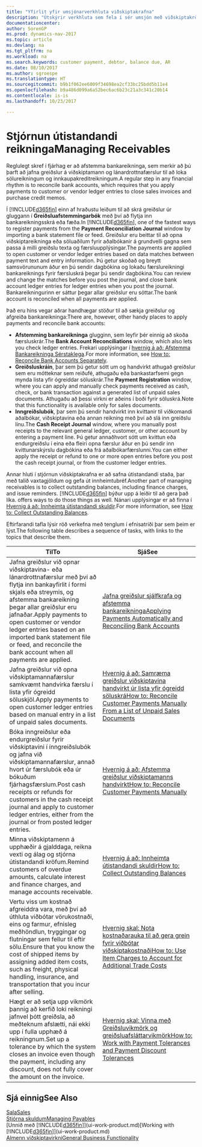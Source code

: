 ```yaml
---
title: "Yfirlit yfir umsjónarverkhluta viðskiptakrafna"
description: "Útskýrir verkhluta sem fela í sér umsjón með viðskiptakröfum og jöfnun greiðslna við fjárhagsfærslur viðskiptamanna og lánardrottna."
documentationcenter: 
author: SorenGP
ms.prod: dynamics-nav-2017
ms.topic: article
ms.devlang: na
ms.tgt_pltfrm: na
ms.workload: na
ms.search.keywords: customer payment, debtor, balance due, AR
ms.date: 08/10/2017
ms.author: sgroespe
ms.translationtype: HT
ms.sourcegitcommit: b9b1f062ee6009f34698ea2cf33bc25bdd5b11e4
ms.openlocfilehash: b9a486d099a6a52bec6ac6b23c21a3c341c20b14
ms.contentlocale: is-is
ms.lasthandoff: 10/23/2017

---
```

# <a name="managing-receivables"></a><span data-ttu-id="8f78d-103">Stjórnun útistandandi reikninga</span><span class="sxs-lookup"><span data-stu-id="8f78d-103">Managing Receivables</span></span>
<span data-ttu-id="8f78d-104">Reglulegt skref í fjárhag er að afstemma bankareikninga, sem merkir að þú þarft að jafna greiðslur á viðskiptamann og lánardrottnafærslur til að loka sölureikningum og innkaupakreditreikningum.</span><span class="sxs-lookup"><span data-stu-id="8f78d-104">A regular step in any financial rhythm is to reconcile bank accounts, which requires that you apply payments to customer or vendor ledger entries to close sales invoices and purchase credit memos.</span></span>  

<span data-ttu-id="8f78d-105">Í [!INCLUDE[d365fin](includes/d365fin_md.md)] einn af hraðustu leiðum til að skrá greiðslur úr gluggann í **Greiðsluafstemmingarbók** með því að flytja inn bankareikningsskrá eða fæða.</span><span class="sxs-lookup"><span data-stu-id="8f78d-105">In [!INCLUDE[d365fin](includes/d365fin_md.md)], one of the fastest ways to register payments from the **Payment Reconciliation Journal** window by importing a bank statement file or feed.</span></span> <span data-ttu-id="8f78d-106">Greiðslur eru beittar til að opna viðskiptareikninga eða söluaðilum fyrir aðalbókanir á grundvelli gagna sem passa á milli greiðslu texta og færsluupplýsingar.</span><span class="sxs-lookup"><span data-stu-id="8f78d-106">The payments are applied to open customer or vendor ledger entries based on data matches between payment text and entry information.</span></span> <span data-ttu-id="8f78d-107">Þú getur skoðað og breytt samsvörununum áður en þú sendir dagbókina og lokaðu færslureikningi bankareiknings fyrir færsluskrá þegar þú sendir dagbókina.</span><span class="sxs-lookup"><span data-stu-id="8f78d-107">You can review and change the matches before you post the journal, and close bank account ledger entries for ledger entries when you post the journal.</span></span> <span data-ttu-id="8f78d-108">Bankareikningurinn er sáttur þegar allar greiðslur eru sóttar.</span><span class="sxs-lookup"><span data-stu-id="8f78d-108">The bank account is reconciled when all payments are applied.</span></span>

<span data-ttu-id="8f78d-109">Það eru hins vegar aðrar handhægar stöður til að sækja greiðslur og afgreiða bankareikninga:</span><span class="sxs-lookup"><span data-stu-id="8f78d-109">There are, however, other handy places to apply payments and reconcile bank accounts:</span></span>  

* <span data-ttu-id="8f78d-110">**Afstemming bankareikninga** glugginn, sem leyfir þér einnig að skoða færsluskrár.</span><span class="sxs-lookup"><span data-stu-id="8f78d-110">The **Bank Account Reconciliations** window, which also lets you check ledger entries.</span></span> <span data-ttu-id="8f78d-111">Frekari upplýsingar í [hvernig á að: Afstemma Bankareikninga Sérstaklega](bank-how-reconcile-bank-accounts-separately.md).</span><span class="sxs-lookup"><span data-stu-id="8f78d-111">For more information, see [How to: Reconcile Bank Accounts Separately](bank-how-reconcile-bank-accounts-separately.md).</span></span>  
* <span data-ttu-id="8f78d-112">**Greiðsluskráin**, þar sem þú getur sótt um og handvirkt athugað greiðslur sem eru mótteknar sem reiðufé, athugaðu eða bankastarfsemi gegn mynda lista yfir ógreiddar söluskrár.</span><span class="sxs-lookup"><span data-stu-id="8f78d-112">The **Payment Registration** window, where you can apply and manually check payments received as cash, check, or bank transaction against a generated list of unpaid sales documents.</span></span> <span data-ttu-id="8f78d-113">Athugaðu að þessi virkni er aðeins í boði fyrir söluskrá.</span><span class="sxs-lookup"><span data-stu-id="8f78d-113">Note that this functionality is available only for sales documents.</span></span>  
* <span data-ttu-id="8f78d-114">**Inngreiðslubók**, þar sem þú sendir handvirkt inn kvittanir til viðkomandi aðalbókar, viðskiptavina eða annan reikning með því að slá inn greiðslu línu.</span><span class="sxs-lookup"><span data-stu-id="8f78d-114">The **Cash Receipt Journal** window, where you manually post receipts to the relevant general ledger, customer, or other account by entering a payment line.</span></span> <span data-ttu-id="8f78d-115">Þú getur annaðhvort sótt um kvittun eða endurgreiðslu í eina eða fleiri opna færslur áður en þú sendir inn kvittunarskýrslu dagbókina eða frá aðalbókarfærslunni.</span><span class="sxs-lookup"><span data-stu-id="8f78d-115">You can either apply the receipt or refund to one or more open entries before you post the cash receipt journal, or from the customer ledger entries.</span></span>  

<span data-ttu-id="8f78d-116">Annar hluti í stjórnun viðskiptakrafna er að safna útistandandi staða, þar með talið vaxtagjöldum og gefa út innheimtubréf.</span><span class="sxs-lookup"><span data-stu-id="8f78d-116">Another part of managing receivables is to collect outstanding balances, including finance charges, and issue reminders.</span></span> [!INCLUDE[d365fin](includes/d365fin_md.md)]<span data-ttu-id="8f78d-117"> býður upp á leiðir til að gera það líka.</span><span class="sxs-lookup"><span data-stu-id="8f78d-117"> offers ways to do those things as well.</span></span> <span data-ttu-id="8f78d-118">Nánari upplýsingar er að finna í [Hvernig á að: Innheimta útistandandi skuldir](receivables-collect-outstanding-balances.md).</span><span class="sxs-lookup"><span data-stu-id="8f78d-118">For more information, see [How to: Collect Outstanding Balances](receivables-collect-outstanding-balances.md).</span></span>  

<span data-ttu-id="8f78d-119">Eftirfarandi tafla lýsir röð verkefna með tenglum í efnisatriði þar sem þeim er lýst.</span><span class="sxs-lookup"><span data-stu-id="8f78d-119">The following table describes a sequence of tasks, with links to the topics that describe them.</span></span>  

| <span data-ttu-id="8f78d-120">Til</span><span class="sxs-lookup"><span data-stu-id="8f78d-120">To</span></span> | <span data-ttu-id="8f78d-121">Sjá</span><span class="sxs-lookup"><span data-stu-id="8f78d-121">See</span></span> |
| --- | --- |
| <span data-ttu-id="8f78d-122">Jafna greiðslur við opnar viðskiptavina- eða lánardrottnafærslur með því að flytja inn bankayfirlit í formi skjals eða streymis, og afstemma bankareikning þegar allar greiðslur eru jafnaðar.</span><span class="sxs-lookup"><span data-stu-id="8f78d-122">Apply payments to open customer or vendor ledger entries based on an imported bank statement file or feed, and reconcile the bank account when all payments are applied.</span></span> |[<span data-ttu-id="8f78d-123">Jafna greiðslur sjálfkrafa og afstemma bankareikninga</span><span class="sxs-lookup"><span data-stu-id="8f78d-123">Applying Payments Automatically and Reconciling Bank Accounts</span></span>](receivables-apply-payments-auto-reconcile-bank-accounts.md) |
| <span data-ttu-id="8f78d-124">Jafna greiðslur við opna viðskiptamannafærslur samkvæmt handvirka færslu í lista yfir ógreidd söluskjöl.</span><span class="sxs-lookup"><span data-stu-id="8f78d-124">Apply payments to open customer ledger entries based on manual entry in a list of unpaid sales documents.</span></span> |[<span data-ttu-id="8f78d-125">Hvernig á að: Samræma greiðslur viðskiptavina handvirkt úr lista yfir ógreidd söluskrá</span><span class="sxs-lookup"><span data-stu-id="8f78d-125">How to: Reconcile Customer Payments Manually From a List of Unpaid Sales Documents</span></span>](receivables-how-reconcile-customer-payments-list-unpaid-sales-documents.md) |
| <span data-ttu-id="8f78d-126">Bóka inngreiðslur eða endurgreiðslur fyrir viðskiptavini í ínngreiðslubók og jafna við viðskiptamannafærslur, annað hvort úr færslubók eða úr bókuðum fjárhagsfærslum.</span><span class="sxs-lookup"><span data-stu-id="8f78d-126">Post cash receipts or refunds for customers in the cash receipt journal and apply to customer ledger entries, either from the journal or from posted ledger entries.</span></span> |[<span data-ttu-id="8f78d-127">Hvernig á að: Afstemma greiðslur viðskiptamanns handvirkt</span><span class="sxs-lookup"><span data-stu-id="8f78d-127">How to: Reconcile Customer Payments Manually</span></span>](receivables-how-apply-sales-transactions-manually.md) |
| <span data-ttu-id="8f78d-128">Minna viðskiptamenn á upphæðir á gjalddaga, reikna vexti og álag og stjórna útistandandi kröfum.</span><span class="sxs-lookup"><span data-stu-id="8f78d-128">Remind customers of overdue amounts, calculate interest and finance charges, and manage accounts receivable.</span></span> |[<span data-ttu-id="8f78d-129">Hvernig á að: Innheimta útistandandi skuldir</span><span class="sxs-lookup"><span data-stu-id="8f78d-129">How to: Collect Outstanding Balances</span></span>](receivables-collect-outstanding-balances.md) |
|<span data-ttu-id="8f78d-130">Vertu viss um kostnað afgreiddra vara, með því að úthluta viðbótar vörukostnaði, eins og farmur, efnisleg meðhöndlun, tryggingar og flutningar sem fellur til eftir sölu.</span><span class="sxs-lookup"><span data-stu-id="8f78d-130">Ensure that you know the cost of shipped items by assigning added item costs, such as freight, physical handling, insurance, and transportation that you incur after selling.</span></span>|[<span data-ttu-id="8f78d-131">Hvernig skal: Nota kostnaðarauka til að gera grein fyrir viðbótar viðskiptakostnaði</span><span class="sxs-lookup"><span data-stu-id="8f78d-131">How to: Use Item Charges to Account for Additional Trade Costs</span></span>](payables-how-assign-item-charges.md)|
|<span data-ttu-id="8f78d-132">Hægt er að setja upp vikmörk þannig að kerfið loki reikningi jafnvel þótt greiðsla, að meðteknum afslætti, nái ekki upp í fulla upphæð á reikningnum.</span><span class="sxs-lookup"><span data-stu-id="8f78d-132">Set up a tolerance by which the system closes an invoice even though the payment, including any discount, does not fully cover the amount on the invoice.</span></span>|[<span data-ttu-id="8f78d-133">Hvernig skal: Vinna með Greiðsluvikmörk og greiðsluafsláttarvikmörk</span><span class="sxs-lookup"><span data-stu-id="8f78d-133">How to: Work with Payment Tolerances and Payment Discount Tolerances</span></span>](finance-payment-tolerance-and-payment-discount-tolerance.md)|
## <a name="see-also"></a><span data-ttu-id="8f78d-134">Sjá einnig</span><span class="sxs-lookup"><span data-stu-id="8f78d-134">See Also</span></span>
[<span data-ttu-id="8f78d-135">Sala</span><span class="sxs-lookup"><span data-stu-id="8f78d-135">Sales</span></span>](sales-manage-sales.md)  
[<span data-ttu-id="8f78d-136">Stjórna skuldum</span><span class="sxs-lookup"><span data-stu-id="8f78d-136">Managing Payables</span></span>](payables-manage-payables.md)  
<span data-ttu-id="8f78d-137">[Unnið með [!INCLUDE[d365fin](includes/d365fin_md.md)]](ui-work-product.md)</span><span class="sxs-lookup"><span data-stu-id="8f78d-137">[Working with [!INCLUDE[d365fin](includes/d365fin_md.md)]](ui-work-product.md)</span></span>  
[<span data-ttu-id="8f78d-138">Almenn viðskiptavirkni</span><span class="sxs-lookup"><span data-stu-id="8f78d-138">General Business Functionality</span></span>](ui-across-business-areas.md)

